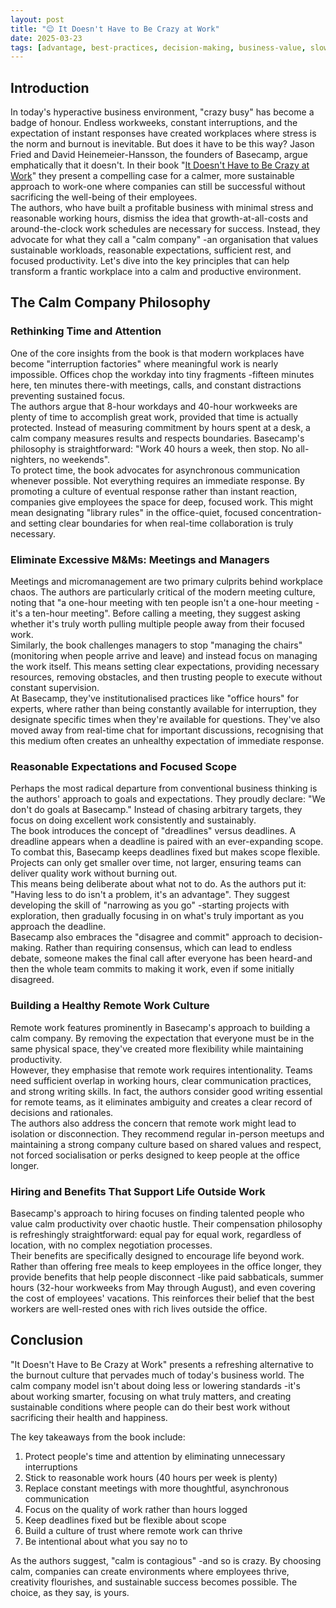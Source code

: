 ```yaml
---
layout: post
title: "😌 It Doesn't Have to Be Crazy at Work"
date: 2025-03-23
tags: [advantage, best-practices, decision-making, business-value, slow-down, on-boarding, remote-work, productivity, work-life-balance, company-culture, communication, time-management]
---
```

<!--more-->

## Introduction

In today's hyperactive business environment, "crazy busy" has become a badge of honour. Endless workweeks, constant interruptions, and the expectation of instant responses have created workplaces where stress is the norm and burnout is inevitable. But does it have to be this way? Jason Fried and David Heinemeier-Hansson, the founders of Basecamp, argue emphatically that it doesn't. In their book "[It Doesn't Have to Be Crazy at Work](https://basecamp.com/books/calm)" they present a compelling case for a calmer, more sustainable approach to work-one where companies can still be successful without sacrificing the well-being of their employees.  
The authors, who have built a profitable business with minimal stress and reasonable working hours, dismiss the idea that growth-at-all-costs and around-the-clock work schedules are necessary for success. Instead, they advocate for what they call a "calm company" -an organisation that values sustainable workloads, reasonable expectations, sufficient rest, and focused productivity. Let's dive into the key principles that can help transform a frantic workplace into a calm and productive environment.

## The Calm Company Philosophy

### Rethinking Time and Attention

One of the core insights from the book is that modern workplaces have become "interruption factories" where meaningful work is nearly impossible. Offices chop the workday into tiny fragments -fifteen minutes here, ten minutes there-with meetings, calls, and constant distractions preventing sustained focus.  
The authors argue that 8-hour workdays and 40-hour workweeks are plenty of time to accomplish great work, provided that time is actually protected. Instead of measuring commitment by hours spent at a desk, a calm company measures results and respects boundaries. Basecamp's philosophy is straightforward: "Work 40 hours a week, then stop. No all-nighters, no weekends".  
To protect time, the book advocates for asynchronous communication whenever possible. Not everything requires an immediate response. By promoting a culture of eventual response rather than instant reaction, companies give employees the space for deep, focused work. This might mean designating "library rules" in the office-quiet, focused concentration-and setting clear boundaries for when real-time collaboration is truly necessary.

### Eliminate Excessive M&Ms: Meetings and Managers

Meetings and micromanagement are two primary culprits behind workplace chaos. The authors are particularly critical of the modern meeting culture, noting that "a one-hour meeting with ten people isn't a one-hour meeting -it's a ten-hour meeting". Before calling a meeting, they suggest asking whether it's truly worth pulling multiple people away from their focused work.  
Similarly, the book challenges managers to stop "managing the chairs" (monitoring when people arrive and leave) and instead focus on managing the work itself. This means setting clear expectations, providing necessary resources, removing obstacles, and then trusting people to execute without constant supervision.  
At Basecamp, they've institutionalised practices like "office hours" for experts, where rather than being constantly available for interruption, they designate specific times when they're available for questions. They've also moved away from real-time chat for important discussions, recognising that this medium often creates an unhealthy expectation of immediate response.

### Reasonable Expectations and Focused Scope

Perhaps the most radical departure from conventional business thinking is the authors' approach to goals and expectations. They proudly declare: "We don't do goals at Basecamp." Instead of chasing arbitrary targets, they focus on doing excellent work consistently and sustainably.  
The book introduces the concept of "dreadlines" versus deadlines. A dreadline appears when a deadline is paired with an ever-expanding scope. To combat this, Basecamp keeps deadlines fixed but makes scope flexible. Projects can only get smaller over time, not larger, ensuring teams can deliver quality work without burning out.  
This means being deliberate about what not to do. As the authors put it: "Having less to do isn't a problem, it's an advantage". They suggest developing the skill of "narrowing as you go" -starting projects with exploration, then gradually focusing in on what's truly important as you approach the deadline.  
Basecamp also embraces the "disagree and commit" approach to decision-making. Rather than requiring consensus, which can lead to endless debate, someone makes the final call after everyone has been heard-and then the whole team commits to making it work, even if some initially disagreed.

### Building a Healthy Remote Work Culture

Remote work features prominently in Basecamp's approach to building a calm company. By removing the expectation that everyone must be in the same physical space, they've created more flexibility while maintaining productivity.  
However, they emphasise that remote work requires intentionality. Teams need sufficient overlap in working hours, clear communication practices, and strong writing skills. In fact, the authors consider good writing essential for remote teams, as it eliminates ambiguity and creates a clear record of decisions and rationales.  
The authors also address the concern that remote work might lead to isolation or disconnection. They recommend regular in-person meetups and maintaining a strong company culture based on shared values and respect, not forced socialisation or perks designed to keep people at the office longer.

### Hiring and Benefits That Support Life Outside Work

Basecamp's approach to hiring focuses on finding talented people who value calm productivity over chaotic hustle. Their compensation philosophy is refreshingly straightforward: equal pay for equal work, regardless of location, with no complex negotiation processes.  
Their benefits are specifically designed to encourage life beyond work. Rather than offering free meals to keep employees in the office longer, they provide benefits that help people disconnect -like paid sabbaticals, summer hours (32-hour workweeks from May through August), and even covering the cost of employees' vacations. This reinforces their belief that the best workers are well-rested ones with rich lives outside the office.

## Conclusion

"It Doesn't Have to Be Crazy at Work" presents a refreshing alternative to the burnout culture that pervades much of today's business world. The calm company model isn't about doing less or lowering standards -it's about working smarter, focusing on what truly matters, and creating sustainable conditions where people can do their best work without sacrificing their health and happiness.

The key takeaways from the book include:

1. Protect people's time and attention by eliminating unnecessary interruptions
2. Stick to reasonable work hours (40 hours per week is plenty)
3. Replace constant meetings with more thoughtful, asynchronous communication
4. Focus on the quality of work rather than hours logged
5. Keep deadlines fixed but be flexible about scope
6. Build a culture of trust where remote work can thrive
7. Be intentional about what you say no to

As the authors suggest, "calm is contagious" -and so is crazy. By choosing calm, companies can create environments where employees thrive, creativity flourishes, and sustainable success becomes possible. The choice, as they say, is yours.
